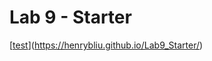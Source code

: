 # Lab 9 - Starter
[[test](https://henrybliu.github.io/Lab9_Starter/)](https://henrybliu.github.io/Lab9_Starter/)